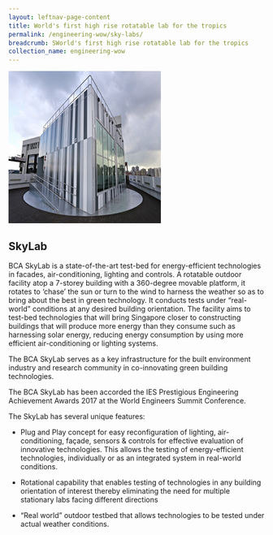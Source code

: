 ```yaml
---
layout: leftnav-page-content
title: World's first high rise rotatable lab for the tropics
permalink: /engineering-wow/sky-labs/
breadcrumb: SWorld's first high rise rotatable lab for the tropics
collection_name: engineering-wow
---
```


<img src="/images/skylab.jpg" width="300" height="300">

## SkyLab

BCA SkyLab is a state-of-the-art test-bed for energy-efficient technologies in facades, air-conditioning, lighting and controls. A rotatable outdoor facility atop a 7-storey building with a 360-degree movable platform, it rotates to ‘chase’ the sun or turn to the wind to harness the weather so as to bring about the best in green technology. It conducts tests under “real-world” conditions at any desired building orientation. The facility aims to test-bed technologies that will bring Singapore closer to constructing buildings that will produce more energy than they consume such as harnessing solar energy, reducing energy consumption by using more efficient air-conditioning or lighting systems.

The BCA SkyLab serves as a key infrastructure for the built environment industry and research community in co-innovating green building technologies.

The BCA SkyLab has been accorded the IES Prestigious Engineering Achievement Awards 2017 at the World Engineers Summit Conference.

The SkyLab has several unique features:

- Plug and Play concept for easy reconfiguration of lighting, air-conditioning, façade, sensors & controls for effective evaluation of innovative technologies. This allows the testing of energy-efficient technologies, individually or as an integrated system in real-world conditions. 

- Rotational capability that enables testing of technologies in any building orientation of interest thereby eliminating the need for multiple stationary labs facing different directions

- “Real world” outdoor testbed that allows technologies to be tested under actual weather conditions.
